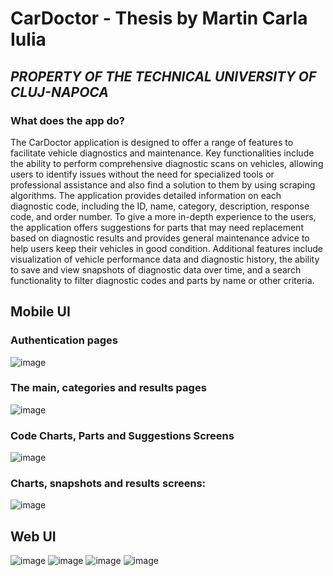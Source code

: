 # CarDoctor - Thesis by Martin Carla Iulia
## _*PROPERTY OF THE TECHNICAL UNIVERSITY OF CLUJ-NAPOCA*_




### What does the app do?
  The CarDoctor application is designed to offer a range of features to facilitate vehicle 
diagnostics and maintenance. Key functionalities include the ability to perform 
comprehensive diagnostic scans on vehicles, allowing users to identify issues without the 
need for specialized tools or professional assistance and also find a solution to them by 
using scraping algorithms. The application provides detailed information on each 
diagnostic code, including the ID, name, category, description, response code, and order 
number. To give a more in-depth experience to the users, the application offers 
suggestions for parts that may need replacement based on diagnostic results and provides 
general maintenance advice to help users keep their vehicles in good condition. Additional 
features include visualization of vehicle performance data and diagnostic history, the 
ability to save and view snapshots of diagnostic data over time, and a search functionality 
to filter diagnostic codes and parts by name or other criteria.

## Mobile UI

### Authentication pages
![image](https://github.com/user-attachments/assets/78c0eb57-05d1-491d-b4f3-d3e83578cdbe)

### The main, categories and results pages
![image](https://github.com/user-attachments/assets/b63f24c9-36e4-451e-bd58-a906c15f7d00)

### Code Charts, Parts and Suggestions Screens

![image](https://github.com/user-attachments/assets/f8ddcd44-120f-4470-b0ba-bde2357f7044)

### Charts, snapshots and results screens:
![image](https://github.com/user-attachments/assets/9416925a-e686-4fa3-a224-6cfa0f3aa341)

## Web UI
![image](https://github.com/user-attachments/assets/d9a91cd7-4fdf-4694-afd7-2a2b5e5e49fc)  ![image](https://github.com/user-attachments/assets/5a09ff62-032f-4ccf-ba60-236db948cd13)
![image](https://github.com/user-attachments/assets/bee42382-418a-412b-a664-471691aa14aa)
![image](https://github.com/user-attachments/assets/fbb14ecf-67aa-440f-b461-782efd143e09)



